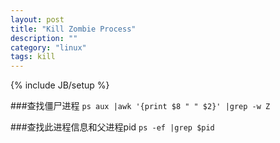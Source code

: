 ```yaml
---
layout: post
title: "Kill Zombie Process"
description: ""
category: "linux"
tags: kill
---
```

{% include JB/setup %}

###查找僵尸进程
`ps aux |awk '{print $8 " " $2}' |grep -w Z`

###查找此进程信息和父进程pid
`ps -ef |grep $pid`

<!-- more -->
